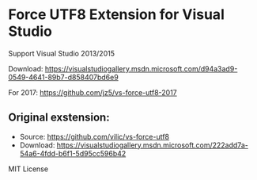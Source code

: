 # Force UTF8 Extension for Visual Studio

Support Visual Studio 2013/2015

Download: https://visualstudiogallery.msdn.microsoft.com/d94a3ad9-0549-4641-89b7-d858407bd6e9

For 2017: https://github.com/jz5/vs-force-utf8-2017

## Original exstension:

* Source: https://github.com/vilic/vs-force-utf8
* Download: https://visualstudiogallery.msdn.microsoft.com/222add7a-54a6-4fdd-b6f1-5d95cc596b42

MIT License
